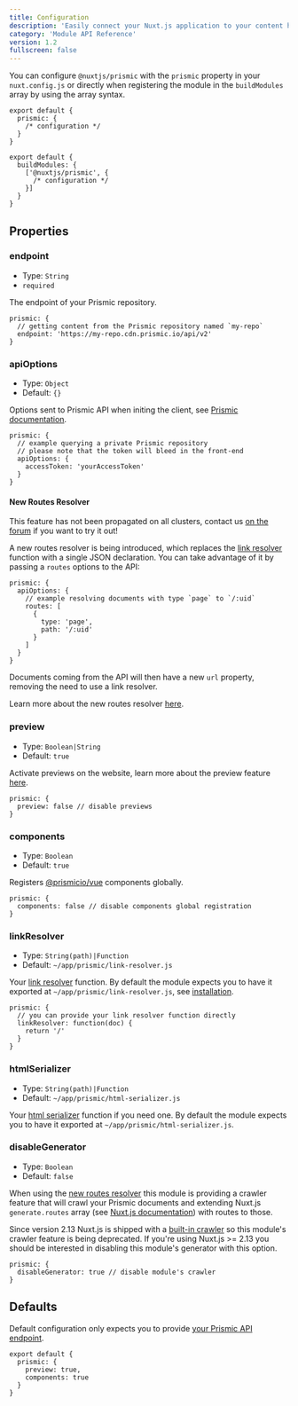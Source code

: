 ```yaml
---
title: Configuration
description: 'Easily connect your Nuxt.js application to your content hosted on Prismic'
category: 'Module API Reference'
version: 1.2
fullscreen: false
---
```


You can configure `@nuxtjs/prismic` with the `prismic` property in your `nuxt.config.js` or directly when registering the module in the `buildModules` array by using the array syntax.

<code-group>
  <code-block label="prismic key" active>

```javascript[nuxt.config.js]
export default {
  prismic: {
    /* configuration */
  }
}
```

  </code-block>
  <code-block label="buildModules array">

```javascript[nuxt.config.js]
export default {
  buildModules: {
    ['@nuxtjs/prismic', {
      /* configuration */
    }]
  }
}
```

  </code-block>
</code-group>

## Properties

### endpoint

- Type: `String`
- `required`

The endpoint of your Prismic repository.

```javascript[nuxt.config.js]
prismic: {
  // getting content from the Prismic repository named `my-repo`
  endpoint: 'https://my-repo.cdn.prismic.io/api/v2'
}
```

### apiOptions

- Type: `Object`
- Default: `{}`

Options sent to Prismic API when initing the client, see [Prismic documentation](https://prismic.io/docs/rest-api/basics/introduction-to-the-content-query-api#4_1-the-api-search-endpoint).

```javascript[nuxt.config.js]
prismic: {
  // example querying a private Prismic repository
  // please note that the token will bleed in the front-end
  apiOptions: {
    accessToken: 'yourAccessToken'
  }
}
```

#### New Routes Resolver

<alert>

This feature has not been propagated on all clusters, contact us [on the forum](https://community.prismic.io/c/kits-and-dev-languages/vue-js/16) if you want to try it out!

</alert>

A new routes resolver is being introduced, which replaces the [link resolver](#linkresolver) function with a single JSON declaration. You can take advantage of it by passing a `routes` options to the API:

```javascript[nuxt.config.js]
prismic: {
  apiOptions: {
    // example resolving documents with type `page` to `/:uid`
    routes: [
      {
        type: 'page',
        path: '/:uid'
      }
    ]
  }
}
```

Documents coming from the API will then have a new `url` property, removing the need to use a link resolver.

<alert type="info">

Learn more about the new routes resolver [here](https://www.slicemachine.dev/documentation/nuxt/link-resolver).

</alert>

### preview

- Type: `Boolean|String`
- Default: `true`

Activate previews on the website, learn more about the preview feature [here](/previews).

```javascript[nuxt.config.js]
prismic: {
  preview: false // disable previews
}
```

### components

- Type: `Boolean`
- Default: `true`

Registers [@prismicio/vue](/injected-kits#prismiciovue) components globally.

```javascript[nuxt.config.js]
prismic: {
  components: false // disable components global registration
}
```

### linkResolver

- Type: `String(path)|Function`
- Default: `~/app/prismic/link-resolver.js`

Your [link resolver](https://prismic.io/docs/vuejs/beyond-the-api/link-resolving) function. By default the module expects you to have it exported at `~/app/prismic/link-resolver.js`, see [installation](/installation).

```javascript[nuxt.config.js]
prismic: {
  // you can provide your link resolver function directly
  linkResolver: function(doc) {
    return '/'
  }
}
```

### htmlSerializer

- Type: `String(path)|Function`
- Default: `~/app/prismic/html-serializer.js`

Your [html serializer](https://prismic.io/docs/vuejs/beyond-the-api/html-serializer) function if you need one. By default the module expects you to have it exported at `~/app/prismic/html-serializer.js`.

### disableGenerator

- Type: `Boolean`
- Default: `false`

When using the [new routes resolver](#new-routes-resolver) this module is providing a crawler feature that will crawl your Prismic documents and extending Nuxt.js `generate.routes` array (see [Nuxt.js documentation](https://nuxtjs.org/guides/configuration-glossary/configuration-generate#routes)) with routes to those.

Since version 2.13 Nuxt.js is shipped with a [built-in crawler](https://nuxtjs.org/guides/configuration-glossary/configuration-generate#crawler) so this module's crawler feature is being deprecated. If you're using Nuxt.js >= 2.13 you should be interested in disabling this module's generator with this option.

```javascript[nuxt.config.js]
prismic: {
  disableGenerator: true // disable module's crawler
}
```

## Defaults

Default configuration only expects you to provide [your Prismic API endpoint](#endpoint).

```javascript[nuxt.config.js]
export default {
  prismic: {
    preview: true,
    components: true
  }
}
```
